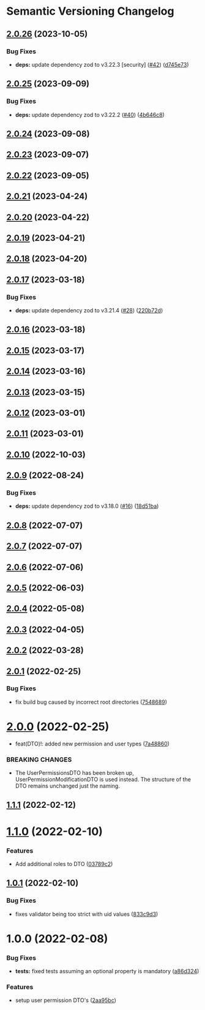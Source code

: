 # Semantic Versioning Changelog

## [2.0.26](https://github.com/SHSUSAC/subman2-common-api/compare/v2.0.25...v2.0.26) (2023-10-05)


### Bug Fixes

* **deps:** update dependency zod to v3.22.3 [security] ([#42](https://github.com/SHSUSAC/subman2-common-api/issues/42)) ([d745e73](https://github.com/SHSUSAC/subman2-common-api/commit/d745e73f8d621edcf4769e9c724d8ec84562c01b))

## [2.0.25](https://github.com/SHSUSAC/subman2-common-api/compare/v2.0.24...v2.0.25) (2023-09-09)


### Bug Fixes

* **deps:** update dependency zod to v3.22.2 ([#40](https://github.com/SHSUSAC/subman2-common-api/issues/40)) ([4b646c8](https://github.com/SHSUSAC/subman2-common-api/commit/4b646c81e71506b2c5c0d14eac40a14b4fe5d233))

## [2.0.24](https://github.com/SHSUSAC/subman2-common-api/compare/v2.0.23...v2.0.24) (2023-09-08)

## [2.0.23](https://github.com/SHSUSAC/subman2-common-api/compare/v2.0.22...v2.0.23) (2023-09-07)

## [2.0.22](https://github.com/SHSUSAC/subman2-common-api/compare/v2.0.21...v2.0.22) (2023-09-05)

## [2.0.21](https://github.com/SHSUSAC/subman2-common-api/compare/v2.0.20...v2.0.21) (2023-04-24)

## [2.0.20](https://github.com/SHSUSAC/subman2-common-api/compare/v2.0.19...v2.0.20) (2023-04-22)

## [2.0.19](https://github.com/SHSUSAC/subman2-common-api/compare/v2.0.18...v2.0.19) (2023-04-21)

## [2.0.18](https://github.com/SHSUSAC/subman2-common-api/compare/v2.0.17...v2.0.18) (2023-04-20)

## [2.0.17](https://github.com/SHSUSAC/subman2-common-api/compare/v2.0.16...v2.0.17) (2023-03-18)


### Bug Fixes

* **deps:** update dependency zod to v3.21.4 ([#28](https://github.com/SHSUSAC/subman2-common-api/issues/28)) ([220b72d](https://github.com/SHSUSAC/subman2-common-api/commit/220b72dc5a8ccc99b212a00ca853c5b89ad86d93))

## [2.0.16](https://github.com/SHSUSAC/subman2-common-api/compare/v2.0.15...v2.0.16) (2023-03-18)

## [2.0.15](https://github.com/SHSUSAC/subman2-common-api/compare/v2.0.14...v2.0.15) (2023-03-17)

## [2.0.14](https://github.com/SHSUSAC/subman2-common-api/compare/v2.0.13...v2.0.14) (2023-03-16)

## [2.0.13](https://github.com/SHSUSAC/subman2-common-api/compare/v2.0.12...v2.0.13) (2023-03-15)

## [2.0.12](https://github.com/SHSUSAC/subman2-common-api/compare/v2.0.11...v2.0.12) (2023-03-01)

## [2.0.11](https://github.com/SHSUSAC/subman2-common-api/compare/v2.0.10...v2.0.11) (2023-03-01)

## [2.0.10](https://github.com/SHSUSAC/subman2-common-api/compare/v2.0.9...v2.0.10) (2022-10-03)

## [2.0.9](https://github.com/SHSUSAC/subman2-common-api/compare/v2.0.8...v2.0.9) (2022-08-24)


### Bug Fixes

* **deps:** update dependency zod to v3.18.0 ([#16](https://github.com/SHSUSAC/subman2-common-api/issues/16)) ([18d51ba](https://github.com/SHSUSAC/subman2-common-api/commit/18d51ba91cfcf5be36b6da86ce5538f79d780240))

## [2.0.8](https://github.com/SHSUSAC/subman2-common-api/compare/v2.0.7...v2.0.8) (2022-07-07)

## [2.0.7](https://github.com/SHSUSAC/subman2-common-api/compare/v2.0.6...v2.0.7) (2022-07-07)

## [2.0.6](https://github.com/SHSUSAC/subman2-common-api/compare/v2.0.5...v2.0.6) (2022-07-06)

## [2.0.5](https://github.com/SHSUSAC/subman2-common-api/compare/v2.0.4...v2.0.5) (2022-06-03)

## [2.0.4](https://github.com/SHSUSAC/subman2-common-api/compare/v2.0.3...v2.0.4) (2022-05-08)

## [2.0.3](https://github.com/SHSUSAC/subman2-common-api/compare/v2.0.2...v2.0.3) (2022-04-05)

## [2.0.2](https://github.com/SHSUSAC/subman2-common-api/compare/v2.0.1...v2.0.2) (2022-03-28)

## [2.0.1](https://github.com/SHSUSAC/subman2-common-api/compare/v2.0.0...v2.0.1) (2022-02-25)


### Bug Fixes

* fix build bug caused by incorrect root directories ([7548689](https://github.com/SHSUSAC/subman2-common-api/commit/75486894063c6a08dce7751bc7824037465198a3))

# [2.0.0](https://github.com/SHSUSAC/subman2-common-api/compare/v1.1.1...v2.0.0) (2022-02-25)


* feat(DTO)!: added new permission and user types ([7a48860](https://github.com/SHSUSAC/subman2-common-api/commit/7a48860f2eb39072eec2c0d8ec726d1fe9b3d662))


### BREAKING CHANGES

* The UserPermissionsDTO has been broken up, UserPermissionModificationDTO is used instead. The structure of the DTO remains unchanged just the naming.

## [1.1.1](https://github.com/SHSUSAC/subman2-common-api/compare/v1.1.0...v1.1.1) (2022-02-12)

# [1.1.0](https://github.com/SHSUSAC/subman2-common-api/compare/v1.0.1...v1.1.0) (2022-02-10)


### Features

* Add additional roles to DTO ([03789c2](https://github.com/SHSUSAC/subman2-common-api/commit/03789c2ec4bdcf4196dc3b15e8f8600825d6ed66))

## [1.0.1](https://github.com/SHSUSAC/subman2-common-api/compare/v1.0.0...v1.0.1) (2022-02-10)


### Bug Fixes

* fixes validator being too strict with uid values ([833c9d3](https://github.com/SHSUSAC/subman2-common-api/commit/833c9d37c68e9d6d14369fa4a078ece166772a45))

# 1.0.0 (2022-02-08)


### Bug Fixes

* **tests:** fixed tests assuming an optional property is mandatory ([a86d324](https://github.com/SHSUSAC/subman2-common-api/commit/a86d324800ed64c54a67cbe782b9cb068d4152dc))


### Features

* setup user permission DTO's ([2aa95bc](https://github.com/SHSUSAC/subman2-common-api/commit/2aa95bca647119ba1d7e7e8347b14357209c7708))
